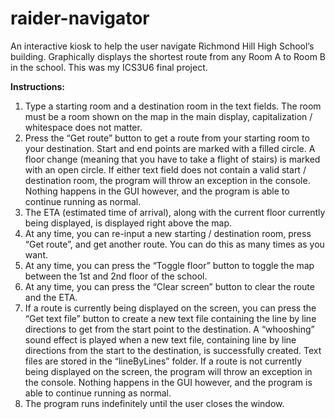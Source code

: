 # raider-navigator
An interactive kiosk to help the user navigate Richmond Hill High School’s building. Graphically displays the shortest route from any Room A to Room B in the school. This was my ICS3U6 final project.

**Instructions:**
1. Type a starting room and a destination room in the text fields. The room must be a room shown on the map in the main display, capitalization / whitespace does not matter. 
2. Press the “Get route” button to get a route from your starting room to your destination. Start and end points are marked with a filled circle. A floor change (meaning that you have to take a flight of stairs) is marked with an open circle. If either text field does not contain a valid start / destination room, the program will throw an exception in the console. Nothing happens in the GUI however, and the program is able to continue running as normal. 
3. The ETA (estimated time of arrival), along with the current floor currently being displayed, is displayed right above the map. 
4. At any time, you can re-input a new starting / destination room, press “Get route”, and get another route. You can do this as many times as you want.
5. At any time, you can press the “Toggle floor” button to toggle the map between the 1st and 2nd floor of the school. 
6. At any time, you can press the “Clear screen” button to clear the route and the ETA. 
7. If a route is currently being displayed on the screen, you can press the “Get text file” button to create a new text file containing the line by line directions to get from the start point to the destination. A “whooshing” sound effect is played when a new text file, containing line by line directions from the start to the destination, is successfully created. Text files are stored in the “lineByLines” folder. If a route is not currently being displayed on the screen, the program will throw an exception in the console. Nothing happens in the GUI however, and the program is able to continue running as normal. 
8. The program runs indefinitely until the user closes the window. 
